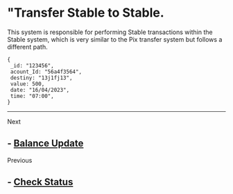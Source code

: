 # "Transfer Stable to Stable.

This system is responsible for performing Stable transactions within the Stable system, which is very similar to the Pix transfer system but follows a different path.

    {
     _id: "123456",
     acount_Id: "56a4f3564",
     destiny: "13j1fj13",
     value: 500,
     date: "16/04/2023",
     time: "07:00",
    }
____
Next

## - [Balance Update](./balance_Update.md)


Previous

## - [Check Status](./estruturas/status.md)

